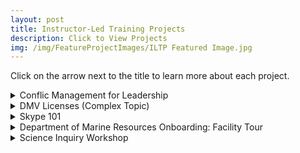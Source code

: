 ```yaml
---
layout: post
title: Instructor-Led Training Projects
description: Click to View Projects
img: /img/FeatureProjectImages/ILTP Featured Image.jpg
---
```


Click on the arrow next to the title to learn more about each project.

<details>
  <summary>Conflic Management for Leadership</summary>
  <ul style ="list-style'type:disc">
    <li>Problem: Any time people have to work together in a team, conflict is bound to arise. Some team members need outside help to settle the conflict and go to their leadership. </li>
    <li>Solution: Quick micro presentation on recognizing conflict and strategies to help deal with it. </li>
    <li>Technology Used: Microsoft Word and PowerPoint </li>
    <li>Reflection: After delivering this presentation two points for improvement – </li>
    <ol>
    <li>A handout with the strategies is needed before moving into the second set of scenarios </li>
    <li> After addressing the second set of scenarios need to address the issue that the strategies are not meant to work in isolation. </li>
    </ol>
  </ul>
    Files
    <ul style="list-style'type:none">
    <li>
    <a href="/docs/InstructorLedTrainingProjects/ConManTrain4Leadership/Conflict Management Training for Leadership.pptx" download> Conflict Management Training for Leadership Powerpoint
    </a></li>
  <li>
    <a href="/docs/InstructorLedTrainingProjects/ConManTrain4Leadership/Conflict Management for Leadership Instructor-Led Training Script.docx" download> Conflict Management for Leadership Instructor-Led Training Script
    </a></li>
    </ul>
<div style="text-align:center;">
    <iframe width="560" height="315" src="https://www.youtube.com/embed/gb7lN6qUrZE" frameborder="0" allow="autoplay; encrypted-media" allowfullscreen></iframe>
    </div>  
</details>

 <details>
  <summary>DMV Licenses (Complex Topic)</summary>
   <ul style ="list-style'type:disc">
   <li> Onboarding Training for those working in the DMV. This is a very convoluted topic with most of the information previously presented in a FAQ format. </li>
   <li> Solution: A quick ten-minute training that presents the information and teaches the new trainees how to use a reference handout through scenario-based Q&A. </li>
  </ul>
    Files
    <ul style="list-style'type:none">
    <li>
    <a href="/docs/InstructorLedTrainingProjects/DMVLicense/DMV SB251 License and IDs Training Script.docx" download> DMV SB251 License and IDs Training Script
    </a></li>
  <li>
    <a href="/docs/InstructorLedTrainingProjects/DMVLicense/DMV SB251 License and IDs Training.pptx" download> DMV SB251 License and IDs Training Powerpoint
    </a></li>
  <li>
    <a href="/docs/InstructorLedTrainingProjects/DMVLicense/Reference Sheet SB251 License & IDs.docx" download> Reference Sheet Handout
    </a></li>
  <li>
    <a href="/docs/InstructorLedTrainingProjects/DMVLicense/DMV Source Information.docx" download> DMV Source Information
    </a></li> 
    </ul>
</details>

<details>
  <summary>Skype 101</summary>
  <ul style ="list-style'type:disc">
  <li> Problem: Corporations are moving to new instant messengers that a portion of their employee base does not know how to use. </li>
  <li> Solution: An Instructor-Led training for how to get started with Skype. Includes a Trainer’s guide. </li>
  </ul>
    Files
    <ul style="list-style'type:none">
  <li>
    <a href="/docs/InstructorLedTrainingProjects/Skype101/Skype 101 Storyboard.jpg" download> Skype 101 Storyboard
    </a></li>
  <li>
    <a href="/docs/InstructorLedTrainingProjects/Skype101/ Trainer's Guide Getting Started with Skype.docx" download> Skype 101 Trainer's Guide
    </a></li> 
  <li>
    <a href="/docs/InstructorLedTrainingProjects/Skype101/Skype 101.pptx" download> Skype 101 Powerpoint
    </a></li>
  <li>
    <a href="/docs/InstructorLedTrainingProjects/Skype101/Skype 101 Outline and Summary Handout.docx" download> Skype 101 Outline and Summary Handout
    </a></li>
    </ul>
</details>

<details>
  <summary>Department of Marine Resources Onboarding: Facility Tour</summary>
  <ul style ="list-style'type:disc">
  <li>Problem: One aspect of the Department of Marine Resources (DMR) Onboarding was learning how to deliver the facility tour. Training for this was conducted through shadowing a trained presenter for several tours before taking over and being observed.</li>
  <li> Solution: To make it more efficient for next season I created this presentation that was delivered and then given to staff before the shadowing phase.</li>
  </ul>
    Files
    <ul style="list-style'type:none">
    <li>
    <a href="/docs/InstructorLedTrainingProjects/DMROnboarding/Onboarding - Department of Marine Resources Tour Training.pptx" download> Onboarding - Department of Marine Resources Tour Training Powerpoint
    </a></li>
  </ul>
</details>

<details>
  <summary>Science Inquiry Workshop</summary>
  <ul style ="list-style'type:disc">
  <li> Problem: New science standards are pushing for science teachers to use Inquiry in their classrooms. Most of the current science teachers did not experience Inquiry learning through their personal schooling or education program so they are not familiar with the concept or how to incorporate it into their course. </li>
  <li> Solution: Two-week workshop for teachers based out of an informal education facility (museum, aquarium, zoo, science center, etc). </li>
  </ul>
    Files
    <ul style="list-style'type:none">
    <li>
    <a href="/docs/InstructorLedTrainingProjects/InquiryTeacherWorkshop/Development of an Inquiry Professional Development Workshop in an Informal Institution.docx" download> Development of an Inquiry Professional Development Workshop in an Informal Institution
    </a></li>
  <li>
    <a href="/docs/InstructorLedTrainingProjects/InquiryTeacherWorkshop/Direct Instruction Presentation" download> Direct Instruction Presentation
    </a></li>
    </ul>
</details>